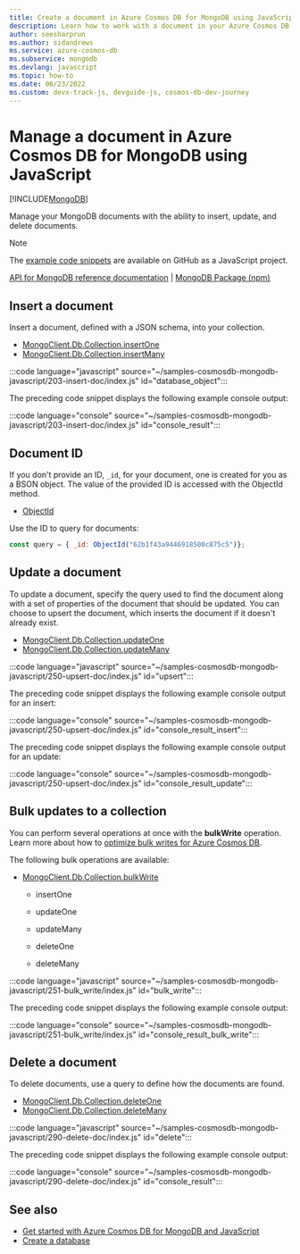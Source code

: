 ```yaml
---
title: Create a document in Azure Cosmos DB for MongoDB using JavaScript
description: Learn how to work with a document in your Azure Cosmos DB for MongoDB database using the JavaScript SDK.
author: seesharprun
ms.author: sidandrews
ms.service: azure-cosmos-db
ms.subservice: mongodb
ms.devlang: javascript
ms.topic: how-to
ms.date: 06/23/2022
ms.custom: devx-track-js, devguide-js, cosmos-db-dev-journey
---
```


# Manage a document in Azure Cosmos DB for MongoDB using JavaScript

[!INCLUDE[MongoDB](~/reusable-content/ce-skilling/azure/includes/cosmos-db/includes/appliesto-mongodb.md)]

Manage your MongoDB documents with the ability to insert, update, and delete documents.

> [!NOTE]
> The [example code snippets](https://github.com/Azure-Samples/cosmos-db-mongodb-api-javascript-samples) are available on GitHub as a JavaScript project.

[API for MongoDB reference documentation](https://docs.mongodb.com/drivers/node) | [MongoDB Package (npm)](https://www.npmjs.com/package/mongodb)

## Insert a document

Insert a document, defined with a JSON schema, into your collection.

- [MongoClient.Db.Collection.insertOne](https://mongodb.github.io/node-mongodb-native/4.7/classes/Collection.html#insertOne)
- [MongoClient.Db.Collection.insertMany](https://mongodb.github.io/node-mongodb-native/4.7/classes/Collection.html#insertMany)

:::code language="javascript" source="~/samples-cosmosdb-mongodb-javascript/203-insert-doc/index.js" id="database_object":::

The preceding code snippet displays the following example console output:

:::code language="console" source="~/samples-cosmosdb-mongodb-javascript/203-insert-doc/index.js" id="console_result":::

## Document ID

If you don't provide an ID, `_id`, for your document, one is created for you as a BSON object. The value of the provided ID is accessed with the ObjectId method.

- [ObjectId](https://mongodb.github.io/node-mongodb-native/4.7/classes/ObjectId.html)

Use the ID to query for documents:

```javascript
const query = { _id: ObjectId("62b1f43a9446918500c875c5")};
```

## Update a document

To update a document, specify the query used to find the document along with a set of properties of the document that should be updated. You can choose to upsert the document, which inserts the document if it doesn't already exist.

- [MongoClient.Db.Collection.updateOne](https://mongodb.github.io/node-mongodb-native/4.7/classes/Collection.html#updateOne)
- [MongoClient.Db.Collection.updateMany](https://mongodb.github.io/node-mongodb-native/4.7/classes/Collection.html#updateMany)

:::code language="javascript" source="~/samples-cosmosdb-mongodb-javascript/250-upsert-doc/index.js" id="upsert":::

The preceding code snippet displays the following example console output for an insert:

:::code language="console" source="~/samples-cosmosdb-mongodb-javascript/250-upsert-doc/index.js" id="console_result_insert":::

The preceding code snippet displays the following example console output for an update:

:::code language="console" source="~/samples-cosmosdb-mongodb-javascript/250-upsert-doc/index.js" id="console_result_update":::

## Bulk updates to a collection

You can perform several operations at once with the **bulkWrite** operation. Learn more about how to [optimize bulk writes for Azure Cosmos DB](optimize-write-performance.md#tune-for-the-optimal-batch-size-and-thread-count).

The following bulk operations are available:

- [MongoClient.Db.Collection.bulkWrite](https://mongodb.github.io/node-mongodb-native/4.7/classes/Collection.html#bulkWrite)

  - insertOne

  - updateOne

  - updateMany

  - deleteOne

  - deleteMany

:::code language="javascript" source="~/samples-cosmosdb-mongodb-javascript/251-bulk_write/index.js" id="bulk_write":::

The preceding code snippet displays the following example console output:

:::code language="console" source="~/samples-cosmosdb-mongodb-javascript/251-bulk_write/index.js" id="console_result_bulk_write":::

## Delete a document

To delete documents, use a query to define how the documents are found.

- [MongoClient.Db.Collection.deleteOne](https://mongodb.github.io/node-mongodb-native/4.7/classes/Collection.html#deleteOne)
- [MongoClient.Db.Collection.deleteMany](https://mongodb.github.io/node-mongodb-native/4.7/classes/Collection.html#deleteMany)

:::code language="javascript" source="~/samples-cosmosdb-mongodb-javascript/290-delete-doc/index.js" id="delete":::

The preceding code snippet displays the following example console output:

:::code language="console" source="~/samples-cosmosdb-mongodb-javascript/290-delete-doc/index.js" id="console_result":::

## See also

- [Get started with Azure Cosmos DB for MongoDB and JavaScript](how-to-javascript-get-started.md)
- [Create a database](how-to-javascript-manage-databases.md)
